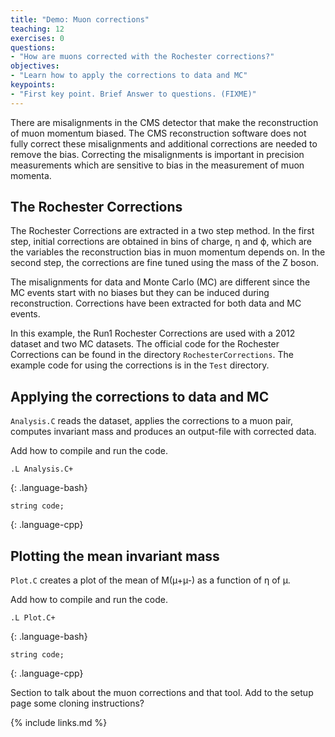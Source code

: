 ```yaml
---
title: "Demo: Muon corrections"
teaching: 12
exercises: 0
questions:
- "How are muons corrected with the Rochester corrections?"
objectives:
- "Learn how to apply the corrections to data and MC"
keypoints:
- "First key point. Brief Answer to questions. (FIXME)"
---
```

There are misalignments in the CMS detector that make the reconstruction of muon momentum biased. The CMS reconstruction software does not fully correct these misalignments and additional corrections are needed to remove the bias. Correcting the misalignments is important in precision measurements which are sensitive to bias in the measurement of muon momenta.

## The Rochester Corrections

The Rochester Corrections are extracted in a two step method. In the first step, initial corrections are obtained in bins of charge, η and ϕ, which are the variables the reconstruction bias in muon momentum depends on. In the second step, the corrections are fine tuned using the mass of the Z boson.

The misalignments for data and Monte Carlo (MC) are different since the MC events start with no biases but they can be induced during reconstruction. Corrections have been extracted for both data and MC events.

In this example, the Run1 Rochester Corrections are used with a 2012 dataset and two MC datasets. The official code for the Rochester Corrections can be found in the directory `RochesterCorrections`. The example code for using the corrections is in the `Test` directory.

## Applying the corrections to data and MC

`Analysis.C` reads the dataset, applies the corrections to a muon pair, computes invariant mass and produces an output-file with corrected data.

Add how to compile and run the code.

~~~
.L Analysis.C+
~~~
{: .language-bash}

~~~
string code;
~~~
{: .language-cpp}

## Plotting the mean invariant mass

`Plot.C` creates a plot of the mean of M(µ+µ-) as a function of η of µ.

Add how to compile and run the code.

~~~
.L Plot.C+
~~~
{: .language-bash}


~~~
string code;
~~~
{: .language-cpp}

Section to talk about the muon corrections and that tool. Add to the setup page some cloning instructions?

{% include links.md %}
